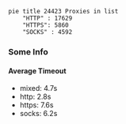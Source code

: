 
```mermaid
pie title 24423 Proxies in list
    "HTTP" : 17629
    "HTTPS": 5860
    "SOCKS" : 4592
```

### Some Info
#### Average Timeout

- mixed: 4.7s
- http: 2.8s
- https: 7.6s
- socks: 6.2s